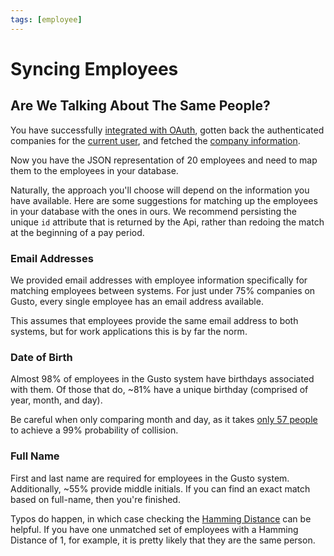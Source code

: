 ```yaml
---
tags: [employee]
---
```


# Syncing Employees

## Are We Talking About The Same People?

You have successfully <a href="/v1/basics/authentication">integrated with OAuth</a>, gotten back the authenticated
companies for the <a href="/v1/current_user">current user</a>, and fetched the
<a href="/v1/companies">company information</a>.

Now you have the JSON representation of 20 employees and need to map them to the employees in your database.

Naturally, the approach you'll choose will depend on the information you have available. Here are some suggestions for
matching up the employees in your database with the ones in ours. We recommend persisting the unique `id` attribute
that is returned by the Api, rather than redoing the match at the beginning of a pay period.

### Email Addresses

We provided email addresses with employee information specifically for matching employees between systems. For just
under 75% companies on Gusto, every single employee has an email address available.

This assumes that employees provide the same email address to both systems, but for work applications this is by far
the norm.

### Date of Birth

Almost 98% of employees in the Gusto system have birthdays associated with them. Of those that do, ~81% have a
unique birthday (comprised of year, month, and day).

Be careful when only comparing month and day, as it takes
[only 57 people](http://en.wikipedia.org/wiki/Birthday_problem) to achieve a 99% probability of collision.

### Full Name

First and last name are required for employees in the Gusto system. Additionally, ~55% provide middle initials.
If you can find an exact match based on full-name, then you're finished.

Typos do happen, in which case checking the [Hamming Distance](http://en.wikipedia.org/wiki/Hamming_distance) can be
helpful. If you have one unmatched set of employees with a Hamming Distance of 1, for example, it is pretty likely that
they are the same person.
